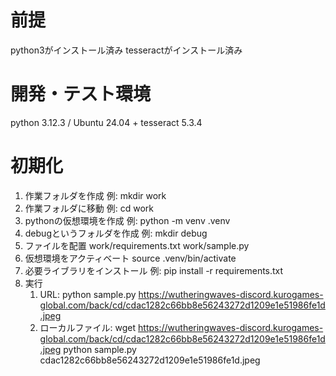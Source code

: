 # 前提
python3がインストール済み
tesseractがインストール済み

# 開発・テスト環境
python 3.12.3 / Ubuntu 24.04 + tesseract 5.3.4

# 初期化
1. 作業フォルダを作成
    例: mkdir work
2. 作業フォルダに移動
    例: cd work
3. pythonの仮想環境を作成 
    例: python -m venv .venv
4. debugというフォルダを作成
    例: mkdir debug
5. ファイルを配置
    work/requirements.txt
    work/sample.py
6. 仮想環境をアクティベート
    source .venv/bin/activate
6. 必要ライブラリをインストール 
    例:  pip install -r requirements.txt
8. 実行
    1. URL: 
        python sample.py https://wutheringwaves-discord.kurogames-global.com/back/cd/cdac1282c66bb8e56243272d1209e1e51986fe1d.jpeg
    2. ローカルファイル: 
        wget https://wutheringwaves-discord.kurogames-global.com/back/cd/cdac1282c66bb8e56243272d1209e1e51986fe1d.jpeg
        python sample.py cdac1282c66bb8e56243272d1209e1e51986fe1d.jpeg
